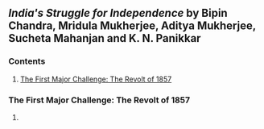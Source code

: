 ## _India's Struggle for Independence_ by Bipin Chandra, Mridula Mukherjee, Aditya Mukherjee, Sucheta Mahanjan and K. N. Panikkar

### Contents

1. [The First Major Challenge: The Revolt of 1857](#the-first-major-challenge-the-revolt-of-1857)

### The First Major Challenge: The Revolt of 1857

1. 
